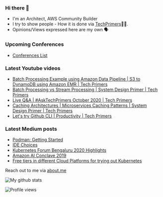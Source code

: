 ### Hi there 👋

- I'm an Architect, AWS Community Builder
- I try to show people - How it is done via [TechPrimers](https://github.com/TechPrimers)👨‍💻. 
- Opinions/Views expressed here are my own 🗣️

### Upcoming Conferences
- [Conferences List](https://techprimers.github.io/conferences.html)

### Latest Youtube videos
<!-- YOUTUBE:START -->
- [Batch Processing Example using Amazon Data Pipeline | S3 to DynamoDB using Amazon EMR | Tech Primers](https://www.youtube.com/watch?v=txrG-w6oN1M)
- [Batch Processing vs Stream Processing | System Design Primer | Tech Primers](https://www.youtube.com/watch?v=A3Mvy8WMk04)
- [Live Q&A | #AskTechPrimers October 2020 | Tech Primers](https://www.youtube.com/watch?v=HiDhsZ7O9Sw)
- [Caching Architectures | Microservices Caching Patterns  | System Design Primer | Tech Primers](https://www.youtube.com/watch?v=0x-ZV_vP73k)
- [Let's try Github CLI  | Productivity | Tech Primers](https://www.youtube.com/watch?v=hw4DhbEf8aM)
<!-- YOUTUBE:END -->

### Latest Medium posts
<!-- MEDIUM:START -->
- [Podman: Getting Started](https://medium.com/javarevisited/podman-getting-started-e7fc06961994?source=rss-d6010e1c772d------2)
- [IDE Choices](https://medium.com/techprimers/ide-choices-b54c9276a7a0?source=rss-d6010e1c772d------2)
- [Kubernetes Forum Bengaluru 2020 Highlights](https://medium.com/techprimers/kubernetes-forum-bengaluru-2020-highlights-e18b19120245?source=rss-d6010e1c772d------2)
- [Amazon AI Conclave 2019](https://medium.com/techprimers/amazon-ai-conclave-2019-de1bcf1e402c?source=rss-d6010e1c772d------2)
- [Free tiers in different Cloud Platforms for trying out Kubernetes](https://medium.com/techprimers/free-tiers-in-different-cloud-platforms-for-trying-out-kubernetes-2ccda3f296dc?source=rss-d6010e1c772d------2)
<!-- MEDIUM:END -->


Reach out to me via [about.me](https://about.me/movingtoweb)

![My github stats](https://github-readme-stats.vercel.app/api?username=movingtoweb&show_icons=true)

![Profile views](https://komarev.com/ghpvc/?username=MovingToWeb)
